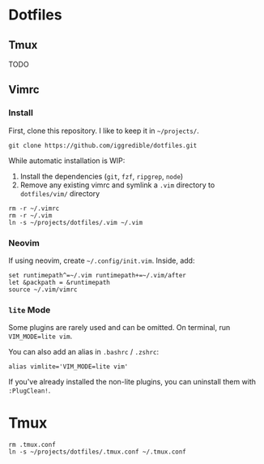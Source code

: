 # Dotfiles

## Tmux
TODO

## Vimrc

### Install

First, clone this repository. I like to keep it in `~/projects/`.

```
git clone https://github.com/iggredible/dotfiles.git
```

While automatic installation is WIP:
1. Install the dependencies (`git`, `fzf`, `ripgrep`, `node`)
2. Remove any existing vimrc and symlink a `.vim` directory to `dotfiles/vim/` directory

```
rm -r ~/.vimrc
rm -r ~/.vim
ln -s ~/projects/dotfiles/.vim ~/.vim
```

### Neovim

If using neovim, create `~/.config/init.vim`. Inside, add:
```
set runtimepath^=~/.vim runtimepath+=~/.vim/after
let &packpath = &runtimepath
source ~/.vim/vimrc
```

### `lite` Mode

Some plugins are rarely used and can be omitted. On terminal, run `VIM_MODE=lite vim`.

You can also add an alias in `.bashrc` / `.zshrc`:
```
alias vimlite='VIM_MODE=lite vim'
```

If you've already installed the non-lite plugins, you can uninstall them with `:PlugClean!`.

# Tmux

```
rm .tmux.conf
ln -s ~/projects/dotfiles/.tmux.conf ~/.tmux.conf
```

